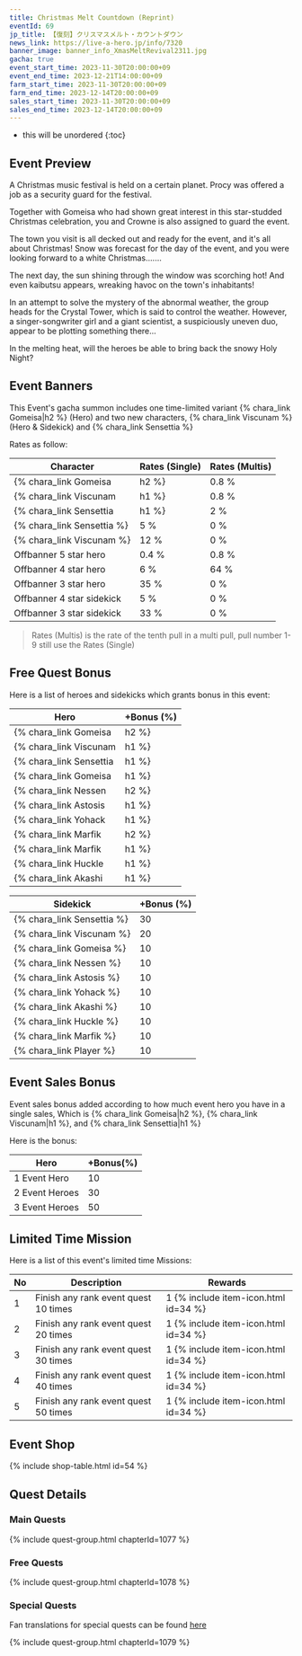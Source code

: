 ```yaml
---
title: Christmas Melt Countdown (Reprint)
eventId: 69
jp_title: 【復刻】クリスマスメルト・カウントダウン
news_link: https://live-a-hero.jp/info/7320
banner_image: banner_info_XmasMeltRevival2311.jpg
gacha: true
event_start_time: 2023-11-30T20:00:00+09
event_end_time: 2023-12-21T14:00:00+09
farm_start_time: 2023-11-30T20:00:00+09
farm_end_time: 2023-12-14T20:00:00+09
sales_start_time: 2023-11-30T20:00:00+09
sales_end_time: 2023-12-14T20:00:00+09
---
```


* this will be unordered
{:toc}

## Event Preview

A Christmas music festival is held on a certain planet.
Procy was offered a job as a security guard for the festival.

Together with Gomeisa who had shown great interest in this star-studded Christmas celebration, you and Crowne is also assigned to guard the event.

The town you visit is all decked out and ready for the event, and it's all about Christmas!
Snow was forecast for the day of the event, and you were looking forward to a white Christmas.......

The next day, the sun shining through the window was scorching hot!
And even kaibutsu appears, wreaking havoc on the town's inhabitants!

In an attempt to solve the mystery of the abnormal weather, the group heads for the Crystal Tower, which is said to control the weather.
However, a singer-songwriter girl and a giant scientist, a suspiciously uneven duo, appear to be plotting something there...

In the melting heat, will the heroes be able to bring back the snowy Holy Night?

## Event Banners

This Event's gacha summon includes one time-limited variant {% chara_link Gomeisa|h2 %} (Hero) and two new characters, {% chara_link Viscunam %} (Hero & Sidekick) and {% chara_link Sensettia %}

Rates as follow:

| Character                                                | Rates (Single) | Rates (Multis) |
|----------------------------------------------------------|----------------|----------------|
| {% chara_link Gomeisa|h2 %}                               | 0.8 %            | 1.6 %            |
| {% chara_link Viscunam|h1 %}                              | 0.8 %            | 1.6 %            |
| {% chara_link Sensettia|h1 %}                             | 2 %              | 32 %             |
| {% chara_link Sensettia %}                                 | 5 %              | 0 %             |
| {% chara_link Viscunam %}                                   | 12 %             | 0 %             |
| Offbanner 5 star hero                                    | 0.4 %            | 0.8 %            |
| Offbanner 4 star hero                                    | 6 %              | 64 %             |
| Offbanner 3 star hero                                    | 35 %             | 0 %              |
| Offbanner 4 star sidekick                                | 5 %              | 0 %              |
| Offbanner 3 star sidekick                                | 33 %             | 0 %              |

>Rates (Multis) is the rate of the tenth pull in a multi pull, pull number 1-9 still use the Rates (Single)

## Free Quest Bonus

Here is a list of heroes and sidekicks which grants bonus in this event:

| Hero | +Bonus (%)|
|------------|--------------|
| {% chara_link Gomeisa|h2 %} | 40 |
| {% chara_link Viscunam|h1 %}  | 40 |
| {% chara_link Sensettia|h1 %}  | 30 |
| {% chara_link Gomeisa|h1 %} | 20 | 
| {% chara_link Nessen|h2 %} | 20 |
| {% chara_link Astosis|h1 %} | 20 |
| {% chara_link Yohack|h1 %}  | 10 |
| {% chara_link Marfik|h2 %} | 20 |
| {% chara_link Marfik|h1 %} | 20 |
| {% chara_link Huckle|h1 %}  | 10 |
| {% chara_link Akashi|h1 %}  | 10 |

| Sidekick | +Bonus (%) |
|-------------|---------------|
| {% chara_link Sensettia %} | 30 | 
| {% chara_link Viscunam %}  | 20 | 
| {% chara_link Gomeisa %}  | 10 | 
| {% chara_link Nessen %}  | 10 | 
| {% chara_link Astosis %}  | 10 | 
| {% chara_link Yohack %}  | 10 | 
| {% chara_link Akashi %}  | 10 | 
| {% chara_link Huckle %}  | 10 | 
| {% chara_link Marfik %}  | 10 | 
| {% chara_link Player %} | 10 | 

## Event Sales Bonus

Event sales bonus added according to how much event hero you have in a single sales, Which is
{% chara_link Gomeisa|h2 %}, {% chara_link Viscunam|h1 %}, and {% chara_link Sensettia|h1 %}

Here is the bonus:

| Hero   | +Bonus(%) |
|--------|-----------|
| 1 Event Hero   |     10    |
| 2 Event Heroes |     30    |
| 3 Event Heroes |     50    |

## Limited Time Mission

Here is a list of this event's limited time Missions:

| No  | Description      | Rewards      |
|----|-----------------------------------------------------------|----------------|
| 1  | Finish any rank event quest 10 times | 1 {% include item-icon.html id=34 %}    |
| 2  | Finish any rank event quest 20 times | 1 {% include item-icon.html id=34 %}    |
| 3  | Finish any rank event quest 30 times | 1 {% include item-icon.html id=34 %}    |
| 4  | Finish any rank event quest 40 times | 1 {% include item-icon.html id=34 %}    |
| 5  | Finish any rank event quest 50 times | 1 {% include item-icon.html id=34 %}    |

## Event Shop

{% include shop-table.html id=54 %}

## Quest Details

### Main Quests

{% include quest-group.html chapterId=1077 %}

### Free Quests

{% include quest-group.html chapterId=1078 %}

### Special Quests

Fan translations for special quests can be found [here](https://docs.google.com/spreadsheets/d/e/2PACX-1vSELESywdJubquJxmr4HAbEB5b2pKG_mYErA0cjEwzItoSkF0MFYC6Yq0GddH9XH4P9C6m4Ev_UkNjW/pubhtml)

{% include quest-group.html chapterId=1079 %}
